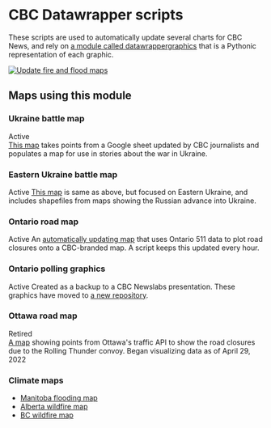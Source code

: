 # CBC Datawrapper scripts

These scripts are used to automatically update several charts for CBC News, and rely on [a module called datawrappergraphics](https://github.com/dexmcmillan/datawrappergraphics) that is a Pythonic representation of each graphic.

[![Update fire and flood maps](https://github.com/dexmcmillan/cbc-datawrapperscripts/actions/workflows/schedule-floodmaps.yml/badge.svg?branch=main)](https://github.com/dexmcmillan/cbc-datawrapperscripts/actions/workflows/schedule-floodmaps.yml)

## Maps using this module

### Ukraine battle map
Active  
[This map](https://www.datawrapper.de/_/sM21M/) takes points from a Google sheet updated by CBC journalists and populates a map for use in stories about the war in Ukraine.

### Eastern Ukraine battle map
Active
[This map](https://www.datawrapper.de/_/PsIWk/) is same as above, but focused on Eastern Ukraine, and includes shapefiles from maps showing the Russian advance into Ukraine.

### Ontario road map
Active
An [automatically updating map](https://www.datawrapper.de/_/RHK8m/) that uses Ontario 511 data to plot road closures onto a CBC-branded map. A script keeps this updated every hour.

### Ontario polling graphics
Active
Created as a backup to a CBC Newslabs presentation. These graphics have moved to [a new repository](https://github.com/dexmcmillan/cbc-polling-graphics).

### Ottawa road map
Retired  
[A map](https://datawrapper.dwcdn.net/E95GT/4/) showing points from Ottawa's traffic API to show the road closures due to the Rolling Thunder convoy. Began visualizing data as of April 29, 2022

### Climate maps
* [Manitoba flooding map](https://www.datawrapper.de/_/j6kHN/)
* [Alberta wildfire map](https://www.datawrapper.de/_/L45df/)
* [BC wildfire map](https://www.datawrapper.de/_/Os1m6/)
